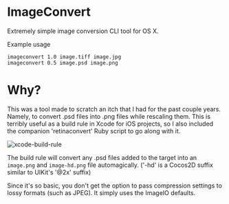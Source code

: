 ImageConvert
============

Extremely simple image conversion CLI tool for OS X.

Example usage
```
imageconvert 1.0 image.tiff image.jpg
imageconvert 0.5 image.psd image.png
```

Why?
=

This was a tool made to scratch an itch that I had for the past couple years. Namely, to convert .psd files into .png files while rescaling them. This is terribly useful as a build rule in Xcode for iOS projects, so I also included the companion 'retinaconvert' Ruby script to go along with it.

![xcode-build-rule](http://files.slembcke.net/upshot/upshot_lOAjEJw0.png)

The build rule will convert any .psd files added to the target into an `image.png` and `image-hd.png` file automagically. ('-hd' is a Cocos2D suffix similar to UIKit's '@2x' suffix)

Since it's so basic, you don't get the option to pass compression settings to lossy formats (such as JPEG). It simply uses the ImageIO defaults.
